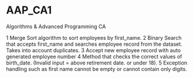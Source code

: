# AAP_CA1
Algorithms &amp; Advanced Programming CA

1 Merge Sort algorithm to sort employees by first_name.
2 Binary Search that accepts first_name and searches employee record from the dataset. Takes into account duplicates.
3 Accept new employee record with auto generated employee number
4 Method that checks the correct values of birth_date. (Invalid input = above retirement date. or under 18).
5 Exception handling such as first name cannot be empty or cannot contain only digits. 
